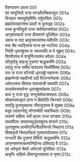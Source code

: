 वैशम्पायन उवाच	001  
एवं सम्पूजितो राजा पाण्डवैरम्बिकासुतः	001a  
विजहार यथापूर्वमृषिभिः पर्युपासितः	001c  
ब्रह्मदेयाग्रहारांश्च प्रददौ स कुरूद्वहः	002a  
तच्च कुन्तीसुतो राजा सर्वमेवान्वमोदत	002c  
आनृशंस्यपरो राजा प्रीयमाणो युधिष्ठिरः	003a  
उवाच स तदा भ्रातॄनमात्यांश्च महीपतिः	003c  
मया चैव भवद्भिश्च मान्य एष नराधिपः	004a  
निदेशे धृतराष्ट्रस्य यः स्थास्यति स मे सुहृत्	004c  
विपरीतश्च मे शत्रुर्निरस्यश्च भवेन्नरः	004e  
परिदृष्टेषु चाहःसु पुत्राणां श्राद्धकर्मणि	005a  
ददातु राजा सर्वेषां यावदस्य चिकीर्षितम्	005c  
ततः स राजा कौरव्यो धृतराष्ट्रो महामनाः	006a  
ब्राह्मणेभ्यो महार्हेभ्यो ददौ वित्तान्यनेकशः	006c  
धर्मराजश्च भीमश्च सव्यसाची यमावपि	007a  
तत्सर्वमन्ववर्तन्त धृतराष्ट्रव्यपेक्षया	007c  
कथं नु राजा वृद्धः सन्पुत्रशोकसमाहतः	008a  
शोकमस्मत्कृतं प्राप्य न म्रियेतेति चिन्त्यते	008c  
यावद्धि कुरुमुख्यस्य जीवत्पुत्रस्य वै सुखम्	009a  
बभूव तदवाप्नोतु भोगांश्चेति व्यवस्थिताः	009c  
ततस्ते सहिताः सर्वे भ्रातरः पञ्च पाण्डवाः	010a  
तथाशीलाः समातस्थुर्धृतराष्ट्रस्य शासने	010c  
धृतराष्ट्रश्च तान्वीरान्विनीतान्विनये स्थितान्	011a  
शिष्यवृत्तौ स्थितान्नित्यं गुरुवत्पर्यपश्यत	011c  
गान्धारी चैव पुत्राणां विविधैः श्राद्धकर्मभिः	012a  
आनृण्यमगमत्कामान्विप्रेभ्यः प्रतिपाद्य वै	012c  
एवं धर्मभृतां श्रेष्ठो धर्मराजो युधिष्ठिरः	013a  
भ्रातृभिः सहितो धीमान्पूजयामास तं नृपम्	013c  
